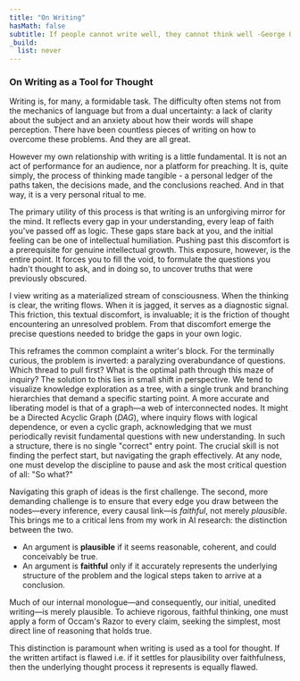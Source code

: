 ```yaml
---
title: "On Writing"
hasMath: false
subtitle: If people cannot write well, they cannot think well -George Orwell 
_build:
  list: never
---
```


### On Writing as a Tool for Thought

Writing is, for many, a formidable task. The difficulty often stems not from the mechanics of language but from a dual uncertainty: a lack of clarity about the subject and an anxiety about how their words will shape perception. There have been countless pieces of writing on how to overcome these problems. And they are all great. 

However my own relationship with writing is a little fundamental. It is not an act of performance for an audience, nor a platform for preaching. It is, quite simply, the process of thinking made tangible - a personal ledger of the paths taken, the decisions made, and the conclusions reached. And in that way, it is a very personal ritual to me. 

The primary utility of this process is that writing is an unforgiving mirror for the mind. It reflects every gap in your understanding, every leap of faith you've passed off as logic. These gaps stare back at you, and the initial feeling can be one of intellectual humiliation. Pushing past this discomfort is a prerequisite for genuine intellectual growth. This exposure, however, is the entire point. It forces you to fill the void, to formulate the questions you hadn't thought to ask, and in doing so, to uncover truths that were previously obscured.

I view writing as a materialized stream of consciousness. When the thinking is clear, the writing flows. When it is jagged, it serves as a diagnostic signal. This friction, this textual discomfort, is invaluable; it is the friction of thought encountering an unresolved problem. From that discomfort emerge the precise questions needed to bridge the gaps in your own logic.

This reframes the common complaint a writer's block. For the terminally curious, the problem is inverted: a paralyzing overabundance of questions. Which thread to pull first? What is the optimal path through this maze of inquiry? The solution to this lies in small shift in perspective. We tend to visualize knowledge exploration as a tree, with a single trunk and branching hierarchies that demand a specific starting point. A more accurate and liberating model is that of a graph—a web of interconnected nodes. It might be a Directed Acyclic Graph ($DAG$), where inquiry flows with logical dependence, or even a cyclic graph, acknowledging that we must periodically revisit fundamental questions with new understanding. In such a structure, there is no single "correct" entry point. The crucial skill is not finding the perfect start, but navigating the graph effectively. At any node, one must develop the discipline to pause and ask the most critical question of all: "So what?"

Navigating this graph of ideas is the first challenge. The second, more demanding challenge is to ensure that every edge you draw between the nodes—every inference, every causal link—is *faithful*, not merely *plausible*. This brings me to a critical lens from my work in AI research: the distinction between the two.

* An argument is **plausible** if it seems reasonable, coherent, and could conceivably be true.
* An argument is **faithful** only if it accurately represents the underlying structure of the problem and the logical steps taken to arrive at a conclusion.

Much of our internal monologue—and consequently, our initial, unedited writing—is merely plausible. To achieve rigorous, faithful thinking, one must apply a form of Occam's Razor to every claim, seeking the simplest, most direct line of reasoning that holds true.

This distinction is paramount when writing is used as a tool for thought. If the written artifact is flawed i.e. if it settles for plausibility over faithfulness, then the underlying thought process it represents is equally flawed. 